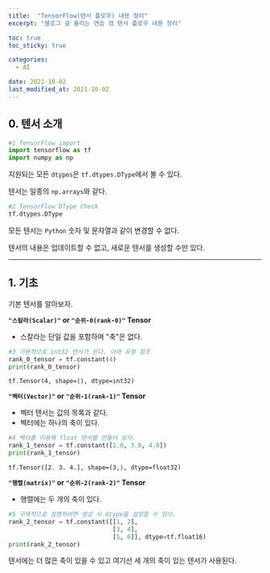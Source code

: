 ```yaml
---
title:  "TensorFlow(텐서 플로우) 내용 정리"
excerpt: "블로그 글 올리는 연습 겸 텐서 플로우 내용 정리"

toc: true
toc_sticky: true

categories:
  - AI

date: 2021-10-02
last_modified_at: 2021-10-02
---
```


## **0. 텐서 소개**

```python
#1 TensorFlow import
import tensorflow as tf
import numpy as np
```

지원되는 모든 `dtypes`은 `tf.dtypes.DType`에서 볼 수 있다.

텐서는 일종의 `np.arrays`와 같다.

```python
#2 TensorFlow DType Check
tf.dtypes.DType
```

모든 텐서는 `Python` 숫자 및 문자열과 같이 변경할 수 없다.

텐서의 내용은 업데이트할 수 없고, 새로운 텐서를 생성할 수만 있다.

---

## **1. 기초**

기본 텐서를 알아보자.

 **`"스칼라(Scalar)"` or `"순위-0(rank-0)"` Tensor**

 * 스칼라는 단일 값을 포함하며 "축"은 없다.

```python
#3 기본적으로 int32 텐서가 된다. 아래 유형 참조
rank_0_tensor = tf.constant(4)
print(rank_0_tensor)
```

```
tf.Tensor(4, shape=(), dtype=int32)
```

**`"벡터(Vector)"` or `"순위-1(rank-1)"` Tensor**

* 벡터 텐서는 값의 목록과 같다.
* 벡터에는 하나의 축이 있다.

```python
#4 벡터를 이용해 float 텐서를 만들어 보자.
rank_1_tensor = tf.constant([2.0, 3.0, 4.0])
print(rank_1_tensor)
```

```
tf.Tensor([2. 3. 4.], shape=(3,), dtype=float32)
```

**`"행렬(matrix)"` or `"순위-2(rank-2)"` Tensor**
* 행렬에는 두 개의 축이 있다.

```python
#5 구체적으로 설명하려면 생성 시 dtype을 설정할 수 있다.
rank_2_tensor = tf.constant([[1, 2],
                             [3, 4],
                             [5, 6]], dtype=tf.float16)
print(rank_2_tensor)
```

텐서에는 더 많은 축이 있을 수 있고 여기선 세 개의 축이 있는 텐서가 사용된다.
